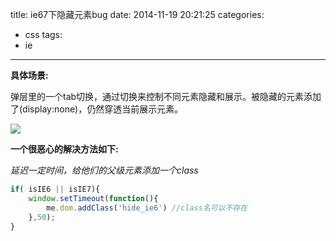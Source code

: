 title: ie67下隐藏元素bug
date: 2014-11-19 20:21:25
categories:
- css
tags:
- ie
---

**具体场景:**

弹层里的一个tab切换，通过切换来控制不同元素隐藏和展示。被隐藏的元素添加了(display:none)，仍然穿透当前展示元素。
<!-- more -->
![](/assets/blogImg/2014-11-19-8.47.38.png)

**一个很恶心的解决方法如下:**

*延迟一定时间，给他们的父级元素添加一个class*

```javascript
if( isIE6 || isIE7){
    window.setTimeout(function(){
        me.dom.addClass('hide_ie6') //class名可以不存在
    },50);
}

```

